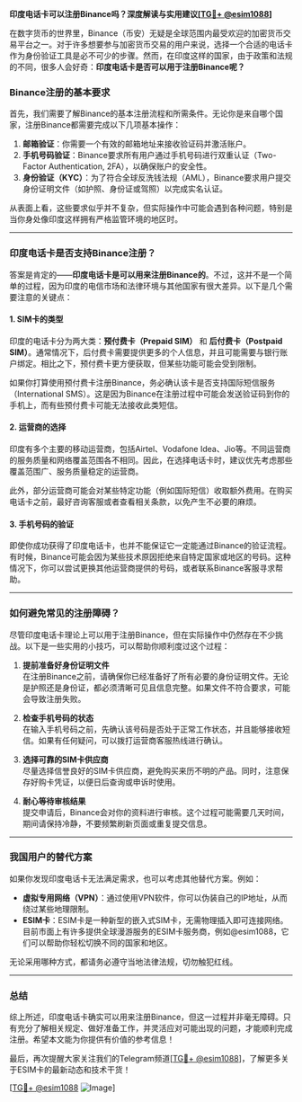**印度电话卡可以注册Binance吗？深度解读与实用建议[[TG💪+ @esim1088](https://t.me/s/esim1088)]**

在数字货币的世界里，Binance（币安）无疑是全球范围内最受欢迎的加密货币交易平台之一。对于许多想要参与加密货币交易的用户来说，选择一个合适的电话卡作为身份验证工具是必不可少的步骤。然而，在印度这样的国家，由于政策和法规的不同，很多人会好奇：**印度电话卡是否可以用于注册Binance呢？**

### Binance注册的基本要求

首先，我们需要了解Binance的基本注册流程和所需条件。无论你是来自哪个国家，注册Binance都需要完成以下几项基本操作：

1. **邮箱验证**：你需要一个有效的邮箱地址来接收验证码并激活账户。
2. **手机号码验证**：Binance要求所有用户通过手机号码进行双重认证（Two-Factor Authentication, 2FA），以确保账户的安全性。
3. **身份验证（KYC）**：为了符合全球反洗钱法规（AML），Binance要求用户提交身份证明文件（如护照、身份证或驾照）以完成实名认证。

从表面上看，这些要求似乎并不复杂，但实际操作中可能会遇到各种问题，特别是当你身处像印度这样拥有严格监管环境的地区时。

---

### 印度电话卡是否支持Binance注册？

答案是肯定的——**印度电话卡是可以用来注册Binance的**。不过，这并不是一个简单的过程，因为印度的电信市场和法律环境与其他国家有很大差异。以下是几个需要注意的关键点：

#### 1. **SIM卡的类型**
印度的电话卡分为两大类：**预付费卡（Prepaid SIM）** 和 **后付费卡（Postpaid SIM）**。通常情况下，后付费卡需要提供更多的个人信息，并且可能需要与银行账户绑定。相比之下，预付费卡更方便获取，但某些功能可能会受到限制。

如果你打算使用预付费卡注册Binance，务必确认该卡是否支持国际短信服务（International SMS）。这是因为Binance在注册过程中可能会发送验证码到你的手机上，而有些预付费卡可能无法接收此类短信。

#### 2. **运营商的选择**
印度有多个主要的移动运营商，包括Airtel、Vodafone Idea、Jio等。不同运营商的服务质量和网络覆盖范围各不相同。因此，在选择电话卡时，建议优先考虑那些覆盖范围广、服务质量稳定的运营商。

此外，部分运营商可能会对某些特定功能（例如国际短信）收取额外费用。在购买电话卡之前，最好咨询客服或者查看相关条款，以免产生不必要的麻烦。

#### 3. **手机号码的验证**
即使你成功获得了印度电话卡，也并不能保证它一定能通过Binance的验证流程。有时候，Binance可能会因为某些技术原因拒绝来自特定国家或地区的号码。这种情况下，你可以尝试更换其他运营商提供的号码，或者联系Binance客服寻求帮助。

---

### 如何避免常见的注册障碍？

尽管印度电话卡理论上可以用于注册Binance，但在实际操作中仍然存在不少挑战。以下是一些实用的小技巧，可以帮助你顺利度过这个过程：

1. **提前准备好身份证明文件**  
   在注册Binance之前，请确保你已经准备好了所有必要的身份证明文件。无论是护照还是身份证，都必须清晰可见且信息完整。如果文件不符合要求，可能会导致注册失败。

2. **检查手机号码的状态**  
   在输入手机号码之前，先确认该号码是否处于正常工作状态，并且能够接收短信。如果有任何疑问，可以拨打运营商客服热线进行确认。

3. **选择可靠的SIM卡供应商**  
   尽量选择信誉良好的SIM卡供应商，避免购买来历不明的产品。同时，注意保存好购卡凭证，以便日后查询或申诉时使用。

4. **耐心等待审核结果**  
   提交申请后，Binance会对你的资料进行审核。这个过程可能需要几天时间，期间请保持冷静，不要频繁刷新页面或重复提交信息。

---

### 我国用户的替代方案

如果你发现印度电话卡无法满足需求，也可以考虑其他替代方案。例如：

- **虚拟专用网络（VPN）**：通过使用VPN软件，你可以伪装自己的IP地址，从而绕过某些地理限制。
- **ESIM卡**：ESIM卡是一种新型的嵌入式SIM卡，无需物理插入即可连接网络。目前市面上有许多提供全球漫游服务的ESIM卡服务商，例如@esim1088，它们可以帮助你轻松切换不同的国家和地区。

无论采用哪种方式，都请务必遵守当地法律法规，切勿触犯红线。

---

### 总结

综上所述，印度电话卡确实可以用来注册Binance，但这一过程并非毫无障碍。只有充分了解相关规定、做好准备工作，并灵活应对可能出现的问题，才能顺利完成注册。希望本文能为你提供有价值的参考信息！

最后，再次提醒大家关注我们的Telegram频道[[TG💪+ @esim1088](https://t.me/s/esim1088)]，了解更多关于ESIM卡的最新动态和技术干货！  

[[TG💪+ @esim1088](https://t.me/s/esim1088) ![Image](https://i.postimg.cc/4NQfJmqS/Snipaste-2025-05-13-00-14-12.png)]